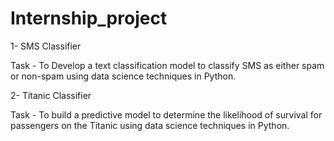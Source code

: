 # Internship_project
1- SMS Classifier 

Task - To Develop a text classification model to classify SMS as either spam or non-spam using data science techniques in Python.


2- Titanic Classifier

Task - To build a predictive model to determine the likelihood of survival for passengers on the Titanic using data science techniques in Python.
